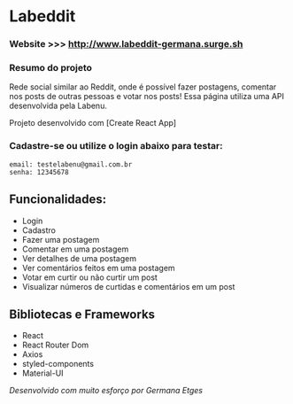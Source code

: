 # Labeddit

### Website >>> http://www.labeddit-germana.surge.sh

### Resumo do projeto
Rede social similar ao Reddit, onde é possível fazer postagens, comentar nos posts de outras pessoas e votar nos posts!
Essa página utiliza uma API desenvolvida pela Labenu.

Projeto desenvolvido com [Create React App]

### Cadastre-se ou utilize o login abaixo para testar: 
```
email: testelabenu@gmail.com.br
senha: 12345678
```

## Funcionalidades:
* Login
* Cadastro
* Fazer uma postagem
* Comentar em uma postagem
* Ver detalhes de uma postagem
* Ver comentários feitos em uma postagem
* Votar em curtir ou não curtir um post
* Visualizar números de curtidas e comentários em um post

## Bibliotecas e Frameworks
* React
* React Router Dom
* Axios
* styled-components
* Material-UI


*Desenvolvido com muito esforço por Germana Etges*